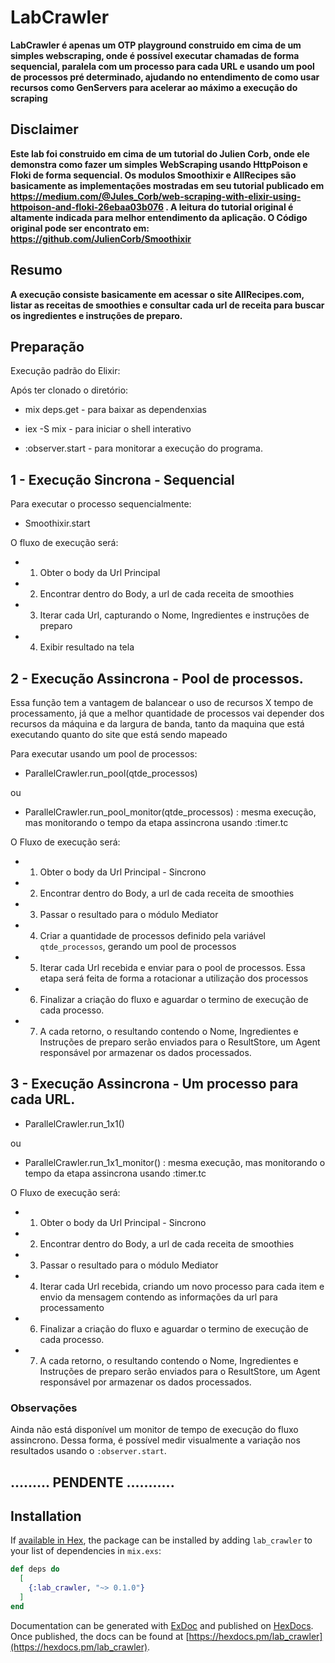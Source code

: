 # LabCrawler

**LabCrawler é apenas um OTP playground construido em cima de um simples webscraping, onde é possível executar chamadas de forma sequencial, paralela com um processo para cada URL e usando um pool de processos pré determinado, ajudando no entendimento de como usar recursos como GenServers para acelerar ao máximo a execução do scraping**

## Disclaimer

**Este lab foi construido em cima de um tutorial do Julien Corb, onde ele demonstra como fazer um simples WebScraping usando HttpPoison e Floki de forma sequencial. Os modulos Smoothixir e AllRecipes são basicamente as implementações mostradas em seu tutorial publicado em https://medium.com/@Jules_Corb/web-scraping-with-elixir-using-httpoison-and-floki-26ebaa03b076 . A leitura do tutorial original é altamente indicada para melhor entendimento da aplicação. O Código original pode ser encontrato em: https://github.com/JulienCorb/Smoothixir**


## Resumo

**A execução consiste basicamente em acessar o site AllRecipes.com, listar as receitas de smoothies e consultar cada url de receita para buscar os ingredientes e instruções de preparo.**


## Preparação

Execução padrão do Elixir: 

Após ter clonado o diretório:

- mix deps.get - para baixar as dependenxias

- iex -S mix - para iniciar o shell interativo

- :observer.start - para monitorar a execução do programa.


## 1 - Execução Sincrona - Sequencial

Para executar o processo sequencialmente:

- Smoothixir.start

O fluxo de execução será:

- 1) Obter o body da Url Principal

- 2) Encontrar dentro do Body, a url de cada receita de smoothies

- 3) Iterar cada Url, capturando o Nome, Ingredientes e instruções de preparo

- 4) Exibir resultado na tela


## 2 - Execução Assincrona - Pool de processos.

Essa função tem a vantagem de balancear o uso de recursos X tempo de processamento, já que a melhor quantidade de processos vai depender dos recursos da máquina e da largura de banda, tanto da maquina que está executando quanto do site que está sendo mapeado

Para executar usando um pool de processos:

- ParallelCrawler.run_pool(qtde_processos) 

ou 

- ParallelCrawler.run_pool_monitor(qtde_processos) : mesma execução, mas monitorando o tempo da etapa assincrona usando :timer.tc

O Fluxo de execução será: 

- 1) Obter o body da Url Principal - Sincrono

- 2) Encontrar dentro do Body, a url de cada receita de smoothies

- 3) Passar o resultado para o módulo Mediator

- 4) Criar a quantidade de processos definido pela variável `qtde_processos`, gerando um pool de processos

- 5) Iterar cada Url recebida e enviar para o pool de processos. Essa etapa será feita de forma a rotacionar a utilização dos processos

- 6) Finalizar a criação do fluxo e aguardar o termino de execução de cada processo.

- 7) A cada retorno, o resultando contendo o Nome, Ingredientes e Instruções de preparo serão enviados para o ResultStore, um Agent responsável por armazenar os dados processados.


## 3 - Execução Assincrona - Um processo para cada URL.

- ParallelCrawler.run_1x1()

ou 

- ParallelCrawler.run_1x1_monitor() : mesma execução, mas monitorando o tempo da etapa assincrona usando :timer.tc

O Fluxo de execução será: 

- 1) Obter o body da Url Principal - Sincrono

- 2) Encontrar dentro do Body, a url de cada receita de smoothies

- 3) Passar o resultado para o módulo Mediator

- 4) Iterar cada Url recebida, criando um novo processo para cada item e envio da mensagem contendo as informações da url para processamento

- 6) Finalizar a criação do fluxo e aguardar o termino de execução de cada processo.

- 7) A cada retorno, o resultando contendo o Nome, Ingredientes e Instruções de preparo serão enviados para o ResultStore, um Agent responsável por armazenar os dados processados.


### Observações

Ainda não está disponível um monitor de tempo de execução do fluxo assincrono. Dessa forma, é possível medir visualmente a variação nos resultados usando o `:observer.start`. 

## ......... PENDENTE ...........

## Installation

If [available in Hex](https://hex.pm/docs/publish), the package can be installed
by adding `lab_crawler` to your list of dependencies in `mix.exs`:

```elixir
def deps do
  [
    {:lab_crawler, "~> 0.1.0"}
  ]
end
```

Documentation can be generated with [ExDoc](https://github.com/elixir-lang/ex_doc)
and published on [HexDocs](https://hexdocs.pm). Once published, the docs can
be found at [https://hexdocs.pm/lab_crawler](https://hexdocs.pm/lab_crawler).

